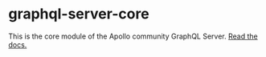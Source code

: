 # graphql-server-core

This is the core module of the Apollo community GraphQL Server. [Read the docs.](https://www.apollographql.com/docs/apollo-server/)
